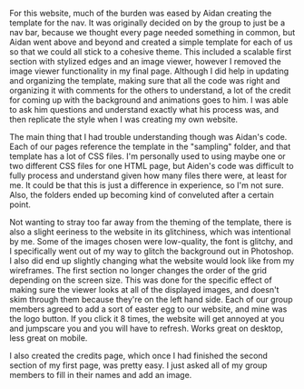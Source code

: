 For this website, much of the burden was eased by Aidan creating the template for the nav. It was originally decided on by the group to just be a nav bar, because we thought every page needed something in common, but Aidan went above and beyond and created a simple template for each of us so that we could all stick to a cohesive theme. This included a scalable first section with stylized edges and an image viewer, however I removed the image viewer functionality in my final page.  Although I did help in updating and organizing the template, making sure that all the code was right and organizing it with comments for the others to understand, a lot of the credit for coming up with the background and animations goes to him. I was able to ask him questions and understand exactly what his process was, and then replicate the style when I was creating my own website.

The main thing that I had trouble understanding though was Aidan's code. Each of our pages reference the template in the "sampling" folder, and that template has a lot of CSS files. I'm personally used to using maybe one or two different CSS files for one HTML page, but Aiden's code was difficult to fully process and understand given how many files there were, at least for me. It could be that this is just a difference in experience, so I'm not sure. Also, the folders ended up becoming kind of conveluted after a certain point.

Not wanting to stray too far away from the theming of the template, there is also a slight eeriness to the website in its glitchiness, which was intentional by me. Some of the images chosen were low-quality, the font is glitchy, and I specifically went out of my way to glitch the background out in Photoshop. I also did end up slightly changing what the website would look like from my wireframes. The first section no longer changes the order of the grid depending on the screen size. This was done for the specific effect of making sure the viewer looks at all of the displayed images, and doesn't skim through them because they're on the left hand side. Each of our group members agreed to add a sort of easter egg to our website, and mine was the logo button. If you click it 8 times, the website will get annoyed at you and jumpscare you and you will have to refresh. Works great on desktop, less great on mobile.

I also created the credits page, which once I had finished the second section of my first page, was pretty easy. I just asked all of my group members to fill in their names and add an image.